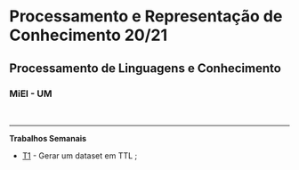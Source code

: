 # Processamento e Representação de Conhecimento 20/21
## Processamento de Linguagens e Conhecimento
### MiEI - UM
<br/>

- - - -

<b> Trabalhos Semanais </b>
  * [T1](TPC1) - Gerar um dataset em TTL ;
<br/>

